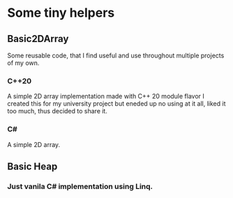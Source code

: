 # Some tiny helpers
## Basic2DArray
Some reusable code, that I find useful and use throughout multiple projects of my own.
### C++20
A simple 2D array implementation made with C++ 20 module flavor
I created this for my university project but eneded up no using at it all, liked it too much, thus decided to share it.

### C#
A simple 2D array.

## Basic Heap
### Just vanila C# implementation using Linq.
